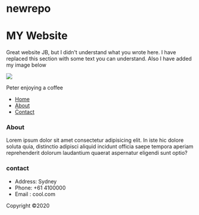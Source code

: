 # newrepo
<!DOCTYPE html>
<html lang="en">
<head>
  <meta charset="UTF-8">
  <meta name="viewport" content="width=device-width, initial-scale=1.0">
 

  </head>
<body>
  <div id="main-header">
  <h1>MY Website </h1>
  <p>Great website JB, but I didn't understand what you wrote here. I have replaced this section with some text you can understand. Also I have added my image below</p>
  <p><img src="https://peterhanleynewbucket.s3-ap-southeast-2.amazonaws.com/peter.jpg"></p>
    <p>Peter enjoying a coffee</p>
  </div>
  <ul id="navigation">
    <li><a href="#">Home</a></li>
    <li> <a href="#">About</a></li>
    <li> <a href="#">Contact</a></li> 
  </ul>
  <div id="About">
  <h3>About</h3>
  <p> Lorem ipsum dolor sit amet consectetur adipisicing elit. In iste hic dolore soluta quia, distinctio adipisci aliquid incidunt officia saepe tempora aperiam reprehenderit dolorum laudantium quaerat aspernatur eligendi sunt optio?</p>
</div>
<div id="contact"></div>
<h3>contact</h3>
<ul>
  <li>Address: Sydney</li>
  <li>Phone: +61 4100000</li>
  <li>Email : cool.com</li>
</ul>
<div id="footer"></div>
<p>Copyright &copy;2020</p>
</body>
</html>
